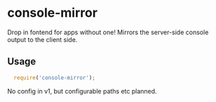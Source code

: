 # console-mirror

Drop in fontend for apps without one! Mirrors the server-side console output to the client side.

## Usage

```js
  require('console-mirror');
```

No config in v1, but configurable paths etc planned.